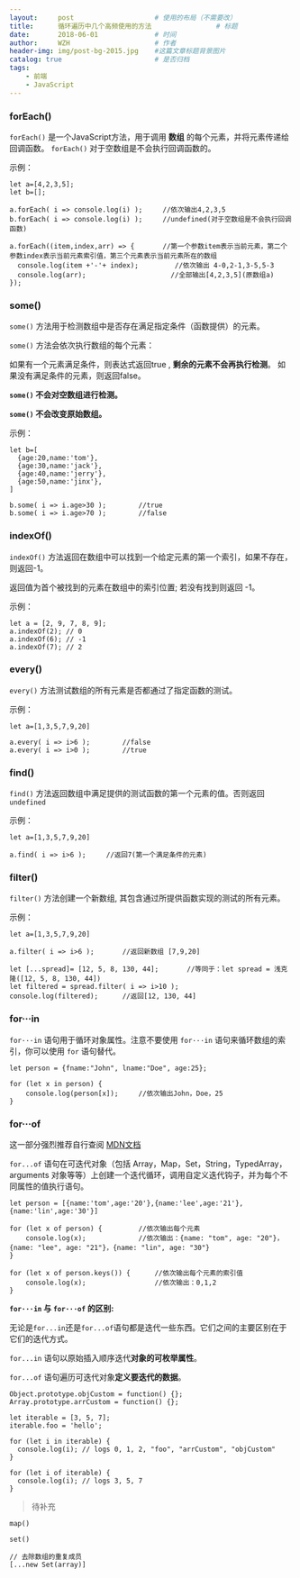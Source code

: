 ```yaml
---
layout:     post                    # 使用的布局（不需要改）
title:      循环遍历中几个高频使用的方法                # 标题 
date:       2018-06-01              # 时间
author:     WZH                     # 作者
header-img: img/post-bg-2015.jpg    #这篇文章标题背景图片
catalog: true                       # 是否归档
tags:
    - 前端
    - JavaScript
---
```


### forEach()

`forEach()` 是一个JavaScript方法，用于调用 **数组** 的每个元素，并将元素传递给回调函数。 `forEach()`     对于空数组是不会执行回调函数的。

示例：

```
let a=[4,2,3,5];
let b=[];

a.forEach( i => console.log(i) );     //依次输出4,2,3,5
b.forEach( i => console.log(i) );     //undefined(对于空数组是不会执行回调函数)

a.forEach((item,index,arr) => {       //第一个参数item表示当前元素，第二个参数index表示当前元素索引值，第三个元素表示当前元素所在的数组
  console.log(item +'-'+ index);         //依次输出 4-0,2-1,3-5,5-3
  console.log(arr);                     //全部输出[4,2,3,5](原数组a)
});
```

### some()
`some()` 方法用于检测数组中是否存在满足指定条件（函数提供）的元素。

`some()` 方法会依次执行数组的每个元素：

如果有一个元素满足条件，则表达式返回true , **剩余的元素不会再执行检测**。
如果没有满足条件的元素，则返回false。

**`some()` 不会对空数组进行检测。**
 
**`some()` 不会改变原始数组。**

示例：

```
let b=[
  {age:20,name:'tom'},
  {age:30,name:'jack'},
  {age:40,name:'jerry'},
  {age:50,name:'jinx'},
]

b.some( i => i.age>30 );        //true
b.some( i => i.age>70 );        //false
```


### indexOf()
`indexOf()` 方法返回在数组中可以找到一个给定元素的第一个索引，如果不存在，则返回-1。

返回值为首个被找到的元素在数组中的索引位置; 若没有找到则返回 -1。

示例：

```
let a = [2, 9, 7, 8, 9]; 
a.indexOf(2); // 0 
a.indexOf(6); // -1
a.indexOf(7); // 2
```

### every()

`every()` 方法测试数组的所有元素是否都通过了指定函数的测试。

示例：

```
let a=[1,3,5,7,9,20]

a.every( i => i>6 );        //false
a.every( i => i>0 );        //true
```



### find()

`find()` 方法返回数组中满足提供的测试函数的第一个元素的值。否则返回 `undefined`

示例：

```
let a=[1,3,5,7,9,20]

a.find( i => i>6 );     //返回7(第一个满足条件的元素)
```
  
### filter()

`filter()` 方法创建一个新数组, 其包含通过所提供函数实现的测试的所有元素。 

示例：

```
let a=[1,3,5,7,9,20]

a.filter( i => i>6 );       //返回新数组 [7,9,20]

let [...spread]= [12, 5, 8, 130, 44];       //等同于：let spread = 浅克隆([12, 5, 8, 130, 44]) 
let filtered = spread.filter( i => i>10 );
console.log(filtered);      //返回[12, 130, 44]
```

### for···in

`for···in` 语句用于循环对象属性。注意不要使用 `for···in` 语句来循环数组的索引，你可以使用 `for` 语句替代。

```
let person = {fname:"John", lname:"Doe", age:25}; 

for (let x in person) {
    console.log(person[x]);     //依次输出John，Doe，25
}
```

### for···of

 这一部分强烈推荐自行查阅 [MDN文档](https://developer.mozilla.org/zh-CN/docs/Web/JavaScript/Reference/Statements/for...of)

`for...of` 语句在可迭代对象（包括 Array，Map，Set，String，TypedArray，arguments 对象等等）上创建一个迭代循环，调用自定义迭代钩子，并为每个不同属性的值执行语句。

```
let person = [{name:'tom',age:'20'},{name:'lee',age:'21'},{name:'lin',age:'30'}]

for (let x of person) {         //依次输出每个元素
    console.log(x);             //依次输出：{name: "tom", age: "20"}，{name: "lee", age: "21"}，{name: "lin", age: "30"}
}

for (let x of person.keys()) {      //依次输出每个元素的索引值
    console.log(x);                 //依次输出：0,1,2
}
```

**`for···in` 与 `for···of` 的区别:**

无论是`for...in`还是`for...of`语句都是迭代一些东西。它们之间的主要区别在于它们的迭代方式。

`for...in` 语句以原始插入顺序迭代**对象的可枚举属性**。

`for...of` 语句遍历可迭代对象**定义要迭代的数据**。

```
Object.prototype.objCustom = function() {}; 
Array.prototype.arrCustom = function() {};

let iterable = [3, 5, 7];
iterable.foo = 'hello';

for (let i in iterable) {
  console.log(i); // logs 0, 1, 2, "foo", "arrCustom", "objCustom"
}

for (let i of iterable) {
  console.log(i); // logs 3, 5, 7
}

```

>待补充

    map()
    
    set()
    
    // 去除数组的重复成员
    [...new Set(array)]



